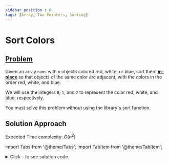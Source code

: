 ```yaml
---
sidebar_position : 6
tags: [Array, Two Pointers, Sorting]
---
```


# Sort Colors

## [Problem](https://leetcode.com/problems/sort-colors/)

<p>Given an array <code>nums</code> with <code>n</code> objects colored red, white, or blue, sort them <strong><a href="https://en.wikipedia.org/wiki/In-place_algorithm" target="_blank">in-place</a> </strong>so that objects of the same color are adjacent, with the colors in the order red, white, and blue.</p>

<p>We will use the integers <code>0</code>, <code>1</code>, and <code>2</code> to represent the color red, white, and blue, respectively.</p>

<p>You must solve this problem without using the library&#39;s sort function.</p>

## Solution Approach

Expected Time complexity: $O(n^2)$

import Tabs from '@theme/Tabs';
import TabItem from '@theme/TabItem';

<details><summary>Click - to see solution code</summary>

<Tabs>
<TabItem value="cpp" label="C++">

```cpp
class Solution {
   public:
    void sortColors(vector<int>& arr) {
        int a[] = {0, 0, 0};
        int n = arr.size();
        for (int i = 0; i < n; i++) a[arr[i]]++;
        int j = 0;
        for (int i = 0; i < 3; i++) {
            for (int k = 0; k < a[i]; k++) arr[j++] = i;
        }
    }
};

```
</TabItem>
</Tabs>

</details>
